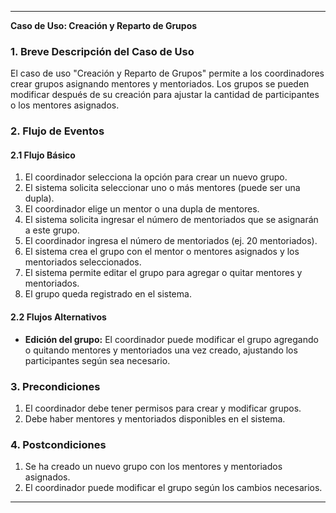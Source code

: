
---

**Caso de Uso: Creación y Reparto de Grupos**

### 1. Breve Descripción del Caso de Uso  
El caso de uso "Creación y Reparto de Grupos" permite a los coordinadores crear grupos asignando mentores y mentoriados. Los grupos se pueden modificar después de su creación para ajustar la cantidad de participantes o los mentores asignados.

### 2. Flujo de Eventos  

#### 2.1 Flujo Básico  
1. El coordinador selecciona la opción para crear un nuevo grupo.
2. El sistema solicita seleccionar uno o más mentores (puede ser una dupla).
3. El coordinador elige un mentor o una dupla de mentores.
4. El sistema solicita ingresar el número de mentoriados que se asignarán a este grupo.
5. El coordinador ingresa el número de mentoriados (ej. 20 mentoriados).
6. El sistema crea el grupo con el mentor o mentores asignados y los mentoriados seleccionados.
7. El sistema permite editar el grupo para agregar o quitar mentores y mentoriados.
8. El grupo queda registrado en el sistema.

#### 2.2 Flujos Alternativos  
- **Edición del grupo:** El coordinador puede modificar el grupo agregando o quitando mentores y mentoriados una vez creado, ajustando los participantes según sea necesario.

### 3. Precondiciones  
1. El coordinador debe tener permisos para crear y modificar grupos.
2. Debe haber mentores y mentoriados disponibles en el sistema.

### 4. Postcondiciones  
1. Se ha creado un nuevo grupo con los mentores y mentoriados asignados.
2. El coordinador puede modificar el grupo según los cambios necesarios.

---
